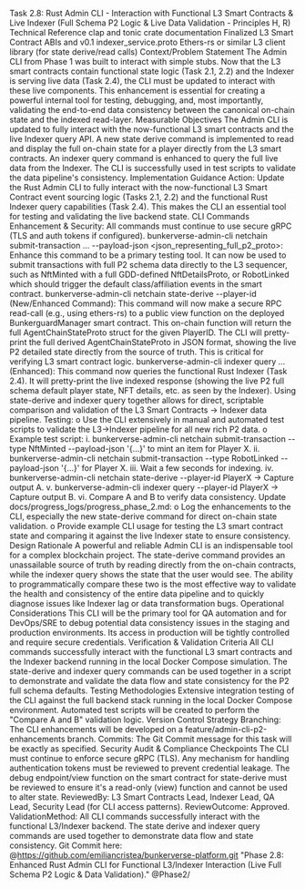 Task 2.8: Rust Admin CLI - Interaction with Functional L3 Smart Contracts & Live Indexer
(Full Schema P2 Logic & Live Data Validation - Principles H, R)
Technical Reference
clap and tonic crate documentation
Finalized L3 Smart Contract ABIs and v0.1 indexer_service.proto
Ethers-rs or similar L3 client library (for state derive/read calls)
Context/Problem Statement
The Admin CLI from Phase 1 was built to interact with simple stubs. Now that the L3 smart contracts contain functional state logic (Task 2.1, 2.2) and the Indexer is serving live data (Task 2.4), the CLI must be updated to interact with these live components. This enhancement is essential for creating a powerful internal tool for testing, debugging, and, most importantly, validating the end-to-end data consistency between the canonical on-chain state and the indexed read-layer.
Measurable Objectives
The Admin CLI is updated to fully interact with the now-functional L3 smart contracts and the live Indexer query API.
A new state derive command is implemented to read and display the full on-chain state for a player directly from the L3 smart contracts.
An indexer query command is enhanced to query the full live data from the Indexer.
The CLI is successfully used in test scripts to validate the data pipeline's consistency.
Implementation Guidance
Action: Update the Rust Admin CLI to fully interact with the now-functional L3 Smart Contract event sourcing logic (Tasks 2.1, 2.2) and the functional Rust Indexer query capabilities (Task 2.4). This makes the CLI an essential tool for testing and validating the live backend state.
CLI Commands Enhancement & Security:
All commands must continue to use secure gRPC (TLS and auth tokens if configured).
bunkerverse-admin-cli netchain submit-transaction ... --payload-json <json_representing_full_p2_proto>:
Enhance this command to be a primary testing tool. It can now be used to submit transactions with full P2 schema data directly to the L3 sequencer, such as NftMinted with a full GDD-defined NftDetailsProto, or RobotLinked which should trigger the default class/affiliation events in the smart contract.
bunkerverse-admin-cli netchain state-derive --player-id <PlayerID> (New/Enhanced Command):
This command will now make a secure RPC read-call (e.g., using ethers-rs) to a public view function on the deployed BunkerguardManager smart contract.
This on-chain function will return the full AgentChainStateProto struct for the given PlayerID.
The CLI will pretty-print the full derived AgentChainStateProto in JSON format, showing the live P2 detailed state directly from the source of truth. This is critical for verifying L3 smart contract logic.
bunkerverse-admin-cli indexer query ... (Enhanced):
This command now queries the functional Rust Indexer (Task 2.4).
It will pretty-print the live indexed response (showing the live P2 full schema default player state, NFT details, etc. as seen by the Indexer).
Using state-derive and indexer query together allows for direct, scriptable comparison and validation of the L3 Smart Contracts -> Indexer data pipeline.
Testing:
o Use the CLI extensively in manual and automated test scripts to validate the L3->Indexer pipeline for all new rich P2 data.
o Example test script:
i. bunkerverse-admin-cli netchain submit-transaction --type NftMinted --payload-json '{...}' to mint an item for Player X.
ii. bunkerverse-admin-cli netchain submit-transaction --type RobotLinked --payload-json '{...}' for Player X.
iii. Wait a few seconds for indexing.
iv. bunkerverse-admin-cli netchain state-derive --player-id PlayerX -> Capture output A.
v. bunkerverse-admin-cli indexer query --player-id PlayerX -> Capture output B.
vi. Compare A and B to verify data consistency.
Update docs/progress_logs/progress_phase_2.md:
o Log the enhancements to the CLI, especially the new state-derive command for direct on-chain state validation.
o Provide example CLI usage for testing the L3 smart contract state and comparing it against the live Indexer state to ensure consistency.
Design Rationale
A powerful and reliable Admin CLI is an indispensable tool for a complex blockchain project. The state-derive command provides an unassailable source of truth by reading directly from the on-chain contracts, while the indexer query shows the state that the user would see. The ability to programmatically compare these two is the most effective way to validate the health and consistency of the entire data pipeline and to quickly diagnose issues like Indexer lag or data transformation bugs.
Operational Considerations
This CLI will be the primary tool for QA automation and for DevOps/SRE to debug potential data consistency issues in the staging and production environments. Its access in production will be tightly controlled and require secure credentials.
Verification & Validation Criteria
All CLI commands successfully interact with the functional L3 smart contracts and the Indexer backend running in the local Docker Compose simulation.
The state-derive and indexer query commands can be used together in a script to demonstrate and validate the data flow and state consistency for the P2 full schema defaults.
Testing Methodologies
Extensive integration testing of the CLI against the full backend stack running in the local Docker Compose environment. Automated test scripts will be created to perform the "Compare A and B" validation logic.
Version Control Strategy
Branching: The CLI enhancements will be developed on a feature/admin-cli-p2-enhancements branch.
Commits: The Git Commit message for this task will be exactly as specified.
Security Audit & Compliance Checkpoints
The CLI must continue to enforce secure gRPC (TLS). Any mechanism for handling authentication tokens must be reviewed to prevent credential leakage.
The debug endpoint/view function on the smart contract for state-derive must be reviewed to ensure it's a read-only (view) function and cannot be used to alter state.
ReviewedBy: L3 Smart Contracts Lead, Indexer Lead, QA Lead, Security Lead (for CLI access patterns).
ReviewOutcome: Approved.
ValidationMethod: All CLI commands successfully interact with the functional L3/Indexer backend. The state derive and indexer query commands are used together to demonstrate data flow and state consistency.
Git Commit here: @https://github.com/emiliancristea/bunkerverse-platform.git "Phase 2.8: Enhanced Rust Admin CLI for Functional L3/Indexer Interaction (Live Full Schema P2 Logic & Data Validation)." @Phase2/